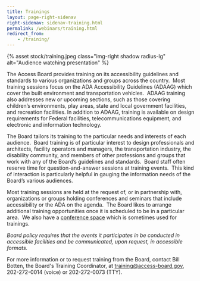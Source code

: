 ```yaml
---
title: Trainings
layout: page-right-sidenav
right-sidenav: sidenav-training.html
permalink: /webinars/training.html
redirect_from: 
    - /training/
---
```


{% asset stock/training.jpeg class="img-right shadow radius-lg" alt="Audience watching presentation" %}

The Access Board provides training on its accessibility guidelines and standards to various organizations and groups across the country.&nbsp;
Most training sessions focus on the ADA Accessibility Guidelines (ADAAG) which cover the built environment and transportation vehicles.&nbsp; ADAAG training also addresses new or upcoming sections, such as those covering children’s environments, play areas, state and local government facilities, and recreation facilities. In addition to ADAAG, training is available on design requirements for Federal facilities, telecommunications equipment, and electronic and information technology.

The Board tailors its training to the particular needs and interests of each audience.&nbsp;
Board training is of particular interest to design professionals and architects, facility operators and managers, the transportation industry, the disability community, and members of other professions and groups that work with any of the Board’s guidelines and standards.&nbsp;
Board staff often reserve time for question-and-answer sessions at training events.&nbsp;
This kind of interaction is particularly helpful in gauging the information needs of the Board’s various audiences.

Most training sessions are held at the request of, or in partnership with, organizations or groups holding conferences and seminars that include accessibility or the ADA on the agenda.&nbsp;
The Board likes to arrange additional training opportunities once it is scheduled to be in a particular area.&nbsp;
We also have a [conference space](/about/venue.html) which is sometimes used for trainings.

*Board policy requires that the events it participates in be conducted in accessible facilities and be communicated, upon request, in accessible formats.*

For more information or to request training from the Board, contact Bill Botten, the Board's Training Coordinator, at [training@access-board.gov](mailto:training@access-board.gov), 202-272-0014 (voice) or 202-272-0073 (TTY).
